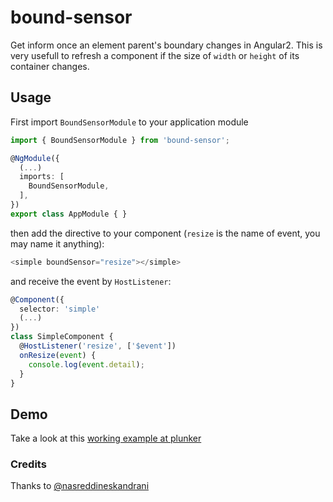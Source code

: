 # bound-sensor
Get inform once an element parent's boundary changes in Angular2.
This is very usefull to refresh a component if the size of `width` or `height` of its container changes.

## Usage
First import `BoundSensorModule` to your application module
```ts
import { BoundSensorModule } from 'bound-sensor';

@NgModule({
  (...)
  imports: [
    BoundSensorModule,
  ],
})
export class AppModule { }
```
then add the directive to your component (`resize` is the name of event, you may name it anything):
```ts
<simple boundSensor="resize"></simple>
```
and receive the event by `HostListener`:
```ts
@Component({
  selector: 'simple'
  (...)
})
class SimpleComponent {
  @HostListener('resize', ['$event'])
  onResize(event) {
    console.log(event.detail);
  }
}
```

## Demo
Take a look at this [working example at plunker](http://embed.plnkr.co/kYRXPHT6rHc7dcLw0Pxo/)


### Credits
Thanks to [@nasreddineskandrani](https://github.com/nasreddineskandrani)
